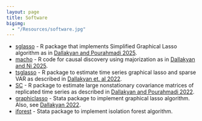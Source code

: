 ```yaml
---
layout: page
title: Software
bigimg: 
  - "/Resources/software.jpg" 
---
```

- [sglasso](https://github.com/adallak/sglasso) - R package that implements Simplified Graphical Lasso algorithm as in [Dallakyan and Pourahmadi 2025](https://arxiv.org/abs/2403.12357).
- [macho](https://github.com/adallak/macho) - R code for causal discovery using majorization as in [Dallakyan and Ni 2025](https://arxiv.org/abs/2404.05148).
- [tsglasso](https://github.com/adallak/tsgl) - R package to estimate time series graphical lasso and sparse VAR as described in [Dallakyan et. al 2022](https://doi.org/10.1016/j.csda.2022.107557).
- [SC](https://github.com/adallak/SCpackage) - R package to estimate large nonstationary covariance matrices of replicated time series as described in [Dallakyan and Pourahmadi 2022](https://doi.org/10.1016/j.csda.2022.107557).
- [graphiclasso](https://github.com/adallak/stataglasso) - Stata package to implement graphical lasso algorithm. Also, see [Dallakyan 2022](https://doi.org/10.1177/1536867X221124538).
- [iforest](https://github.com/adallak/stataiforest) - Stata package to implement isolation forest algorithm.

